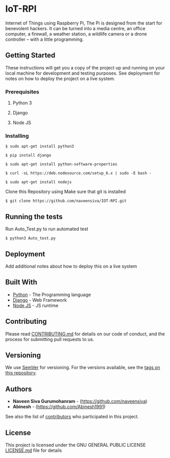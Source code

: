 # IoT-RPI

Internet of Things using Raspberry Pi, The Pi is designed from the start for benevolent hackers. It can be turned into a media centre, an office computer, a firewall, a weather station, a wildlife camera or a drone controller – with a little programming.



## Getting Started

These instructions will get you a copy of the project up and running on your local machine for development and testing purposes. See deployment for notes on how to deploy the project on a live system.

### Prerequisites

1) Python 3 

2) Django 

3) Node JS


### Installing

```
$ sudo apt-get install python3

$ pip install django

$ sudo apt-get install python-software-properties

$ curl -sL https://deb.nodesource.com/setup_6.x | sudo -E bash -

$ sudo apt-get install nodejs
```

Clone this Repository using
Make sure that git is installed
```
$ git clone https://github.com/naveensiva/IOT-RPI.git
```


## Running the tests

Run Auto_Test.py to run automated test


```
$ python3 Auto_test.py
```


## Deployment

Add additional notes about how to deploy this on a live system

## Built With

* [Python](https://www.python.org/) - The Programming language
* [Django](https://www.djangoproject.com/) - Web Framework
* [Node JS](https://nodejs.org/en/) - JS runtime

## Contributing

Please read [CONTRIBUTING.md](https://github.com/naveensiva/IOT-RPI/blob/master/CONTRIBUTING.md) for details on our code of conduct, and the process for submitting pull requests to us.

## Versioning

We use [SemVer](http://semver.org/) for versioning. For the versions available, see the [tags on this repository](https://github.com/naveensiva/IOT-RPI/tags). 

## Authors

* **Naveen Siva Gurumohanram** - (https://github.com/naveensiva)
* **Abinesh** - (https://github.com/Abinesh1991)

See also the list of [contributors](https://github.com/naveensiva/IOT-RPI/contributors) who participated in this project.

## License

This project is licensed under the GNU GENERAL PUBLIC LICENSE [LICENSE.md](LICENSE) file for details

